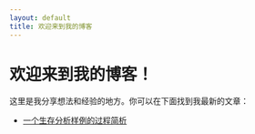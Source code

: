 ```yaml
---
layout: default
title: 欢迎来到我的博客
---
```


# 欢迎来到我的博客！

这里是我分享想法和经验的地方。你可以在下面找到我最新的文章：

- [一个生存分析样例的过程简析](https://username.github.io/2025/04/13/一个生存分析样例的过程简析/)
